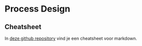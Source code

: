 # Process Design

## Cheatsheet

In [deze github repository](https://github.com/EO-ProcessDesign/MarkdownCheatSheet) vind je een cheatsheet voor markdown.
